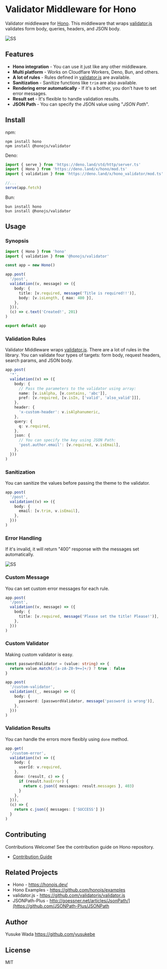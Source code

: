 # Validator Middleware for Hono

Validator middleware for [Hono](https://github.com/honojs/hono).
This middleware that wraps [validator.js](https://github.com/validatorjs/validator.js) validates form body, queries, headers, and JSON body.

![SS](https://user-images.githubusercontent.com/10682/184135311-bdc9bd65-3e58-4d36-9709-bdf324e808ad.png)

## Features

- **Hono integration** - You can use it just like any other middleware.
- **Multi platform** - Works on Cloudflare Workers, Deno, Bun, and others.
- **A lot of rules** - Rules defined in [validator.js](https://github.com/validatorjs/validator.js) are available.
- **Sanitization** - Sanitize functions like `trim` are also available.
- **Rendering error automatically** - If it's a bother, you don't have to set error messages.
- **Result set** - It's flexible to handle validation results.
- **JSON Path** - You can specify the JSON value using "_JSON Path_".

## Install

npm:

```
npm install hono
npm install @honojs/validator
```

Deno:

```ts
import { serve } from 'https://deno.land/std/http/server.ts'
import { Hono } from 'https://deno.land/x/hono/mod.ts'
import { validation } from 'https://deno.land/x/hono_validator/mod.ts'

//...
serve(app.fetch)
```

Bun:

```
bun install hono
bun install @honojs/validator
```

## Usage

### Synopsis

```ts
import { Hono } from 'hono'
import { validation } from '@honojs/validator'

const app = new Hono()

app.post(
  '/post',
  validation((v, message) => ({
    body: {
      title: [v.required, message('Title is required!!')],
      body: [v.isLength, { max: 400 }],
    },
  })),
  (c) => c.text('Created!', 201)
)

export default app
```

### Validation Rules

Validator Middleware wraps [validator.js](https://github.com/validatorjs/validator.js). There are a lot of rules in the library.
You can validate four types of targets: form body, request headers, search params, and JSON body.

```ts
app.post(
  '*',
  validation((v) => ({
    body: {
      // Pass the parameters to the validator using array:
      name: [v.isAlpha, [v.contains, 'abc']],
      pref: [v.required, [v.isIn, ['valid', 'also_valid']]],
    },
    header: {
      'x-custom-header': v.isAlphanumeric,
    },
    query: {
      q: v.required,
    },
    json: {
      // You can specify the key using JSON Path:
      'post.author.email': [v.required, v.isEmail],
    },
  }))
)
```

### Sanitization

You can sanitize the values before passing the theme to the validator.

```ts
app.post(
  '/post',
  validation((v) => ({
    body: {
      email: [v.trim, v.isEmail],
    },
  }))
)
```

### Error Handling

If it's invalid, it will return "400" response with the messages set automatically.

![SS](https://user-images.githubusercontent.com/10682/183292440-b6010e05-d275-45fa-95d0-b2528e842d05.png)

### Custom Message

You can set custom error messages for each rule.

```ts
app.post(
  '/post',
  validation((v, message) => ({
    body: {
      title: [v.required, message('Please set the title! Please!')],
    },
  }))
)
```

### Custom Validator

Making custom validator is easy.

```ts
const passwordValidator = (value: string) => {
  return value.match(/[a-zA-Z0-9+=]+/) ? true : false
}

app.post(
  '/custom-validator',
  validation((_, message) => ({
    body: {
      password: [passwordValidator, message('password is wrong')],
    },
  }))
)
```

### Validation Results

You can handle the errors more flexibly using `done` method.

```ts
app.get(
  '/custom-error',
  validation((v) => ({
    body: {
      userId: v.required,
    },
    done: (result, c) => {
      if (result.hasError) {
        return c.json({ messages: result.messages }, 403)
      }
    },
  })),
  (c) => {
    return c.json({ messages: ['SUCCESS'] })
  }
)
```

## Contributing

Contributions Welcome! See the contribution guide on Hono repository.

- [Contribution Guide](https://github.com/honojs/hono/blob/main/docs/CONTRIBUTING.md)

## Related Projects

- Hono - <https://honojs.dev/>
- Hono Examples - <https://github.com/honojs/examples>
- validator.js - <https://github.com/validatorjs/validator.js>
- JSONPath-Plus - <http://goessner.net/articles/JsonPath/](https://github.com/JSONPath-Plus/JSONPath>

## Author

Yusuke Wada <https://github.com/yusukebe>

## License

MIT
